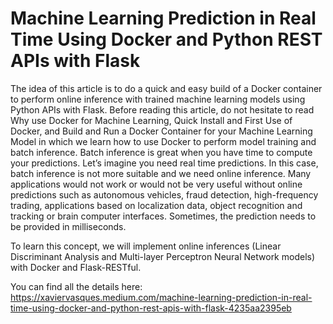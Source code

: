 # Machine Learning Prediction in Real Time Using Docker and Python REST APIs with Flask

The idea of this article is to do a quick and easy build of a Docker container to perform online inference with trained machine learning models using Python APIs with Flask. Before reading this article, do not hesitate to read Why use Docker for Machine Learning, Quick Install and First Use of Docker, and Build and Run a Docker Container for your Machine Learning Model in which we learn how to use Docker to perform model training and batch inference.
Batch inference is great when you have time to compute your predictions. Let’s imagine you need real time predictions. In this case, batch inference is not more suitable and we need online inference. Many applications would not work or would not be very useful without online predictions such as autonomous vehicles, fraud detection, high-frequency trading, applications based on localization data, object recognition and tracking or brain computer interfaces. Sometimes, the prediction needs to be provided in milliseconds.

To learn this concept, we will implement online inferences (Linear Discriminant Analysis and Multi-layer Perceptron Neural Network models) with Docker and Flask-RESTful.

You can find all the details here: https://xaviervasques.medium.com/machine-learning-prediction-in-real-time-using-docker-and-python-rest-apis-with-flask-4235aa2395eb
